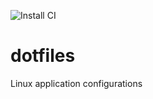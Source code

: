 ![Install CI](https://github.com/MJAS1/dotfiles/workflows/Install%20CI/badge.svg)
# dotfiles 
Linux application configurations

